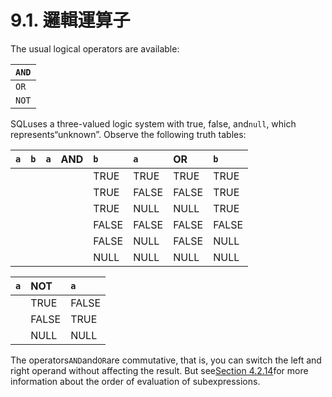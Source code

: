 # 9.1. 邏輯運算子

The usual logical operators are available:

| `AND` |
| :--- |
| `OR` |
| `NOT` |

SQLuses a three-valued logic system with true, false, and`null`, which represents“unknown”. Observe the following truth tables:

| `a` | `b` | `a` | AND | `b` | `a` | OR | `b` |
| :--- | :--- | :--- | :--- | :--- | :--- | :--- | :--- |
|  |  |  |  | TRUE | TRUE | TRUE | TRUE |
|  |  |  |  | TRUE | FALSE | FALSE | TRUE |
|  |  |  |  | TRUE | NULL | NULL | TRUE |
|  |  |  |  | FALSE | FALSE | FALSE | FALSE |
|  |  |  |  | FALSE | NULL | FALSE | NULL |
|  |  |  |  | NULL | NULL | NULL | NULL |

| `a` | NOT | `a` |
| :--- | :--- | :--- |
|  | TRUE | FALSE |
|  | FALSE | TRUE |
|  | NULL | NULL |

The operators`AND`and`OR`are commutative, that is, you can switch the left and right operand without affecting the result. But see[Section 4.2.14](https://www.postgresql.org/docs/10/static/sql-expressions.html#syntax-express-eval)for more information about the order of evaluation of subexpressions.

